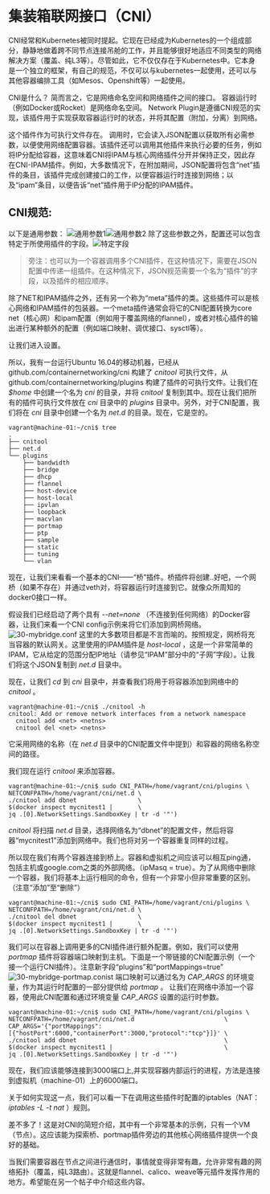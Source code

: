 ﻿# 集装箱联网接口（CNI）
CNI经常和Kubernetes被同时提起。它现在已经成为Kubernetes的一个组成部分，静静地做着跨不同节点连接吊舱的工作，并且能够很好地适应不同类型的网络解决方案（覆盖、纯L3等）。尽管如此，它不仅仅存在于Kubernetes中。它本身是一个独立的框架，有自己的规范，不仅可以与kubernetes一起使用，还可以与其他容器编排工具（如Mesos、Openshift等）一起使用。

CNI是什么？ 简而言之，它是网络命名空间和网络插件之间的接口。 容器运行时（例如Docker或Rocket）是网络命名空间。 Network Plugin是遵循CNI规范的实现，该插件用于实现获取容器运行时的状态，并将其配置（附加，分离）到网络。

这个插件作为可执行文件存在。 调用时，它会读入JSON配置以获取所有必需参数，以便使用网络配置容器。该插件还可以调用其他插件来执行必要的任务，例如将IP分配给容器，这意味着CNI将IPAM与核心网络插件分开并保持正交，因此存在CNI-IPAM插件。例如，大多数情况下，在附加期间，JSON配置将包含“net”插件的条目，该插件完成创建接口的工作，以便容器运行时连接到网络；以及“ipam”条目，以便告诉“net”插件用于IP分配的IPAM插件。

## CNI规范:
以下是通用参数：
![通用参数1](https://img-blog.csdnimg.cn/20190804230707273.png)![通用参数2](https://img-blog.csdnimg.cn/20190804230739661.png?x-oss-process=image/watermark,type_ZmFuZ3poZW5naGVpdGk,shadow_10,text_aHR0cHM6Ly9ibG9nLmNzZG4ubmV0L1doaXNwZXJfV2FuZw==,size_16,color_FFFFFF,t_70)
除了这些参数之外，配置还可以包含特定于所使用插件的字段。![特定字段](https://img-blog.csdnimg.cn/20190804231115617.png?x-oss-process=image/watermark,type_ZmFuZ3poZW5naGVpdGk,shadow_10,text_aHR0cHM6Ly9ibG9nLmNzZG4ubmV0L1doaXNwZXJfV2FuZw==,size_16,color_FFFFFF,t_70)
>旁注：也可以为一个容器调用多个CNI插件，在这种情况下，需要在JSON配置中传递一组插件。在这种情况下，JSON规范需要一个名为“插件”的字段，以及插件的相应顺序。

除了NET和IPAM插件之外，还有另一个称为“meta”插件的类。这些插件可以是核心网络和IPAM插件的包装器。一个meta插件通常会将它的CNI配置转换为core net（核心网）和ipam配置（例如用于覆盖网络的flannel），或者对核心插件的输出进行某种额外的配置（例如端口映射、调优接口、sysctl等）。

让我们进入设置。

所以，我有一台运行Ubuntu 16.04的移动机器，已经从 github.com/containernetworking/cni 构建了 *cnitool* 可执行文件，从 github.com/containernetworking/plugins 构建了插件的可执行文件。让我们在 *$home*   中创建一个名为 *cni* 的目录，并将 *cnitool* 复制到其中。现在让我们把所有的插件可执行文件放在 *cni* 目录中的 *plugins* 目录中。另外，对于CNI配置，我们将在 *cni* 目录中创建一个名为 *net.d* 的目录。现在，它是空的。

```
vagrant@machine-01:~/cni$ tree 
. 
├── cnitool 
├── net.d 
└── plugins
    ├── bandwidth
    ├── bridge
    ├── dhcp    
    ├── flannel    
    ├── host-device    
    ├── host-local    
    ├── ipvlan    
    ├── loopback    
    ├── macvlan    
    ├── portmap    
    ├── ptp    
    ├── sample    
    ├── static    
    ├── tuning    
    └── vlan
```
现在，让我们来看看一个基本的CNI——“桥”插件。桥插件将创建..好吧，一个网桥（如果不存在）并通过veth对，将容器运行时连接到它。就像众所周知的docker0接口一样。

假设我们已经启动了两个具有 *--net=none* （不连接到任何网络）的Docker容器，让我们来看一个CNI config示例来将它们添加到网桥网络。
![30-mybridge.conf](https://img-blog.csdnimg.cn/20190804235328429.png?x-oss-process=image/watermark,type_ZmFuZ3poZW5naGVpdGk,shadow_10,text_aHR0cHM6Ly9ibG9nLmNzZG4ubmV0L1doaXNwZXJfV2FuZw==,size_16,color_FFFFFF,t_70)
这里的大多数项目都是不言而喻的。按照规定，网桥将充当容器的默认网关。这里使用的IPAM插件是 *host-local* ，这是一个非常简单的IPAM，它从给定的范围分配IP地址（请参见“IPAM”部分中的“子网”字段）。让我们将这个JSON复制到 *net.d* 目录中。

现在，让我们 *cd* 到 *cni* 目录中，并查看我们将用于将容器添加到网络中的 *cnitool* 。

```
vagrant@machine-01:~/cni$ ./cnitool -h
cnitool: Add or remove network interfaces from a network namespace
  cnitool add <net> <netns>
  cnitool del <net> <netns>
```
它采用网络的名称（在 *net.d* 目录中的CNI配置文件中提到）和容器的网络名称空间的路径。

我们现在运行 *cnitool* 来添加容器。
```
vagrant@machine-01:~/cni$ sudo CNI_PATH=/home/vagrant/cni/plugins \ 
NETCONFPATH=/home/vagrant/cni/net.d \ 
./cnitool add dbnet                 \ 
$(docker inspect mycnitest1 |       \ 
jq .[0].NetworkSettings.SandboxKey | tr -d '"')
```

*cnitool* 将扫描 *net.d* 目录，选择网络名为“dbnet”的配置文件，然后将容器“mycnitest1”添加到网络中。我们也将对另一个容器重复同样的过程。

所以现在我们有两个容器连接到桥上。容器和虚拟机之间应该可以相互ping通，包括主机或google.com之类的外部网络。（ipMasq = true）。为了从网络中删除一个容器，我们将基本上运行相同的命令，但有一个非常小但非常重要的区别。（注意“添加”至“删除”）

```
vagrant@machine-01:~/cni$ sudo CNI_PATH=/home/vagrant/cni/plugins \
NETCONFPATH=/home/vagrant/cni/net.d \
./cnitool del dbnet                 \
$(docker inspect mycnitest1 |       \
jq .[0].NetworkSettings.SandboxKey | tr -d '"')
```
我们可以在容器上调用更多的CNI插件进行额外配置。例如，我们可以使用 *portmap* 插件将容器端口映射到主机。下面是一个带链接的CNI配置示例（一个接一个运行CNI插件）。注意新字段“plugins”和“portMappings=true”
![30-mybridge-portmap.conist](https://img-blog.csdnimg.cn/20190805143012340.jpg?x-oss-process=image/watermark,type_ZmFuZ3poZW5naGVpdGk,shadow_10,text_aHR0cHM6Ly9ibG9nLmNzZG4ubmV0L1doaXNwZXJfV2FuZw==,size_16,color_FFFFFF,t_70)
端口映射可以通过名为 *CAP_ARGS* 的环境变量，作为其运行时配置的一部分提供给 *portmap* 。 让我们在网络中添加一个容器，使用此CNI配置和通过环境变量 *CAP_ARGS* 设置的运行时参数。
```
vagrant@machine-01:~/cni$ sudo CNI_PATH=/home/vagrant/cni/plugins \ 
NETCONFPATH=/home/vagrant/cni/net.d                         \ 
CAP_ARGS='{"portMappings":
[{"hostPort":6000,"containerPort":3000,"protocol":"tcp"}]}' \
./cnitool add dbnet                                         \ 
$(docker inspect mycnitest1 |                               \
jq .[0].NetworkSettings.SandboxKey | tr -d '"')
```
现在，我们应该能够连接到3000端口上,并实现容器内部运行的进程，方法是连接到虚拟机（machine-01）上的6000端口。

关于如何实现这一点，我们可以看一下在调用这些插件时配置的iptables（NAT：*iptables -L -t nat* ）规则。

差不多了！这是对CNI的简短介绍，其中有一个非常基本的示例，只有一个VM（节点）。这应该能为探索桥、portmap插件旁边的其他核心网络插件提供一个良好的基础。

当我们需要容器在节点之间进行通信时，事情就变得非常有趣，允许非常有趣的网络拓扑（覆盖，纯L3路由）。这就是flannel、calico、weave等元插件发挥作用的地方。希望能在另一个帖子中介绍这些内容。
